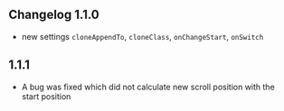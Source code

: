 Changelog
1.1.0
------
- new settings `cloneAppendTo`, `cloneClass`, `onChangeStart`, `onSwitch`

1.1.1
-----
- A bug was fixed which did not calculate new scroll position with the start position